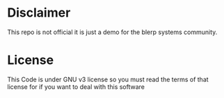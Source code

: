 # Disclaimer

This repo is not official it is just a demo for the blerp systems community.

# License 

This Code is under GNU v3 license so you must read the terms of that license for 
if you want to deal with this software

